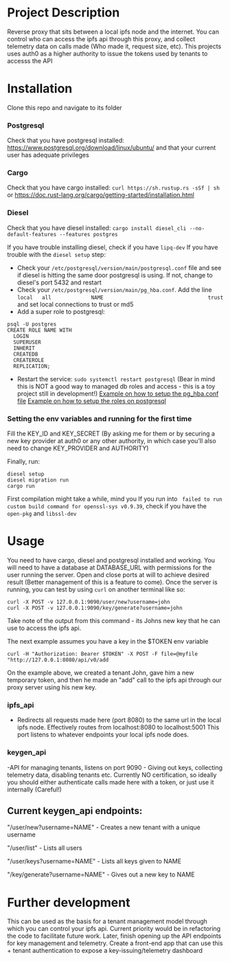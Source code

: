 # Project Description

Reverse proxy that sits between a local ipfs node and the internet. You can control who can access the ipfs api through this proxy, and collect telemetry data on calls made (Who made it, request size, etc). This projects uses auth0 as a higher authority to issue the tokens used by tenants to accesss the API

# Installation
Clone this repo and navigate to its folder
### Postgresql 
Check that you have postgresql installed: https://www.postgresql.org/download/linux/ubuntu/ and that your current user has adequate privileges
### Cargo
Check that you have cargo installed: ```curl https://sh.rustup.rs -sSf | sh``` or https://doc.rust-lang.org/cargo/getting-started/installation.html
### Diesel
Check that you have diesel installed: ```cargo install diesel_cli --no-default-features --features postgres``` 

If you have trouble installing diesel, check if you have ```lipq-dev```
If you have trouble with the ```diesel setup``` step:
- Check your ```/etc/postgresql/version/main/postgresql.conf``` file and see if diesel is hitting the same door postgresql is using. If not, change to diesel's port 5432 and restart
- Check your ```/etc/postgresql/version/main/pg_hba.conf```. Add the line ```local   all             NAME                                  trust``` and set local connections to trust or md5
- Add a super role to postgresql:
```
psql -U postgres
CREATE ROLE NAME WITH
  LOGIN
  SUPERUSER
  INHERIT
  CREATEDB
  CREATEROLE
  REPLICATION;
```
- Restart the service: ```sudo systemctl restart postgresql```
(Bear in mind this is NOT a good way to managed db roles and access - this is a toy project still in development!)
[Example on how to setup the pg_hba.conf file](https://github.com/JoseCVM/ipfs-proxy-app/blob/main/example_hba.jpg)
[Example on how to setup the roles on postgresql](https://github.com/JoseCVM/ipfs-proxy-app/blob/main/example_roles.jpg)

### Setting the env variables and running for the first time
Fill the KEY_ID and KEY_SECRET (By asking me for them or by securing a new key provider at auth0 or any other authority, in which case you'll also need to change KEY_PROVIDER and AUTHORITY)

Finally, run:

```
diesel setup
diesel migration run
cargo run
```

First compilation might take a while, mind you
If you run into ``` failed to run custom build command for openssl-sys v0.9.39```, check if you have the ```open-pkg``` and ```libssl-dev```

# Usage
You need to have cargo, diesel and postgresql installed and working. You will need to have a database at DATABASE_URL with permissions for the user running the server. Open and close ports at will to achieve desired result (Better management of this is a feature to come). Once the server is running, you can test by using ```curl``` on another terminal like so:

```
curl -X POST -v 127.0.0.1:9090/user/new?username=john
curl -X POST -v 127.0.0.1:9090/key/generate?username=john

``` 
Take note of the output from this command - its Johns new key that he can use to access the ipfs api. 

The next example assumes you have a key in the $TOKEN env variable
```
curl -H "Authorization: Bearer $TOKEN" -X POST -F file=@myfile "http://127.0.0.1:8080/api/v0/add
``` 

On the example above, we created a tenant John, gave him a new temporary token, and then he made an "add" call to the ipfs api through our proxy server using his new key.


### ipfs_api
  - Redirects all requests made here (port 8080) to the same url in the local ipfs node. Effectively routes from localhost:8080 to localhost:5001
This port listens to whatever endpoints your local ipfs node does.

### keygen_api
  -API for managing tenants, listens on port 9090 - Giving out keys, collecting telemetry data, disabling tenants etc. Currently NO certification, so ideally you should either authenticate calls made here with a token, or just use it internally (Careful!)

## Current keygen_api endpoints:

"/user/new?username=NAME" - Creates a new tenant with a unique username

"/user/list" - Lists all users

"/user/keys?username=NAME" - Lists all keys given to NAME

"/key/generate?username=NAME" - Gives out a new key to NAME

# Further development

This can be used as the basis for a tenant management model through which you can control your ipfs api. Current priority would be in refactoring the code to facilitate future work. Later, finish opening up the API endpoints for key management and telemetry. Create a front-end app that can use this + tenant authentication to expose a key-issuing/telemetry dashboard
